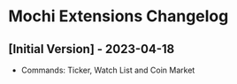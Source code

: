 # Mochi Extensions Changelog

## [Initial Version] - 2023-04-18

- Commands: Ticker, Watch List and Coin Market
